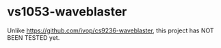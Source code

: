 # vs1053-waveblaster

Unlike https://github.com/ivop/cs9236-waveblaster,
this project has NOT BEEN TESTED yet.

